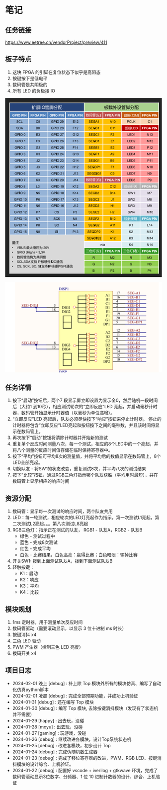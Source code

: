 # 笔记

## 任务链接

<https://www.eetree.cn/vendorProject/preview/411>

## 板子特点

1. 这块 FPGA 的引脚在复位状态下似乎是高阻态
2. 按键按下是低电平
3. 数码管是共阴极的
4. 所有 LED 的负极接 IO

![Alt text](./Img/IOs.png)

![Alt text](./Img/Segments.png)

## 任务详情

1. 按下“启动”按钮后，两个7 段显示屏立即设置为显示全0，然后随机一段时间后（大约1 到10秒），相应测试轮次的“立即反应”LED 亮起，并启动毫秒计时器，数码管开始显示计时器值（以毫秒为单位递增）。
2. “立即反应”LED 亮起后，队友必须尽快按下“响应”按钮来停止计时器。 停止的计时器将包含“立即反应”LED亮起和按钮按下之间的毫秒数，并且该时间将显示在数码管上。
3. 再次按下“启动”按钮将清除计时器并开始新的测试
4. 重复单个反应时间测量八次，每一个测试，相应的8个LED中的一个亮起，并将八个测量的反应时间值存储在临时保持寄存器中。
5. 按下“平均”按钮可平均8次的测量值，并将平均后的数值显示在数码管上，8个LED全部亮起。
6. 切换队友 - 将SW1的状态改变，重复测试8次，并平均八次的测试结果
7. 按下“比较”按钮，通过RGB三色灯指示哪个队友获胜（平均用时最短），并在数码管上显示相应的响应时间

## 资源分配

1. 数码管：显示每一次测试的响应时间，两个队友共用
2. LED：每一轮测试，相应轮次的LED灯亮起作为指示，第一次测试L1亮起，第二次测试L2亮起。。。第八次测试L8亮起
3. RGB三色灯：指示正在测试的队友， RGB1 - 队友A，RGB2 - 队友B
    * 绿色 - 测试过程中
    * 蓝色 - 完成8次测试
    * 红色 - 完成平均
    * 白色 - 比赛结果，白色高亮：赢得比赛；白色暗淡：输掉比赛
4. 开关SW1: 拨到上面测试队友A，拨到下面测试队友B
5. 轻触按键：
    * K1：启动
    * K2：响应
    * K3：平均
    * K4：比较

## 模块规划

1. 1ms 定时器，用于测量单次反应时间
2. 数码管驱动（需要滚动显示，以显示 3 位十进制 ms 时长）
3. 按键消抖 x4
4. 三色 LED 驱动
5. PWM 产生器（控制三色 LED 亮度）
6. 拨码开关 x4

## 项目日志

* 2024-02-01 晚上 [debug] : 补上除 Top 模块外所有的模块仿真、编写了自动化仿真python脚本
* 2024-02-01 凌晨 [debug] : 完成全部预期功能，并成功上机验证
* 2024-01-31 [debug] : 还在编写 Top 模块
* 2024-01-30 [debug] : 编写 Top 模块, 去除按键消抖模块（发现有了状态机并不需要）
* 2024-01-29 [happy] : 出去玩，没碰
* 2024-01-28 [moyu] : 出去玩，没碰
* 2024-01-27 [gaming] : 玩游戏，没碰
* 2024-01-26 [debug] : 继续改进各模块，设计Top系统状态机
* 2024-01-25 [debug] : 改进各模块，初步设计 Top
* 2024-01-24 [debug] : 完成伪随机数生成器
* 2024-01-23 [debug] : 完成了移位寄存器的改进，PWM、RGB LED、按键消抖模块的设计综合、上机验证。
* 2024-01-22 [debug] : 配置好 vscode + iverilog + gtkwave 环境，完成了数码管滚动显示3位数字、分频器、1 位 10 进制计数器的设计、综合、上机验证
